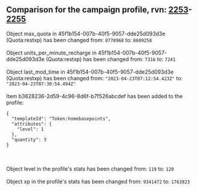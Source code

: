 ## Comparison for the campaign profile, rvn: [2253](https://github.com/PRO100KatYT/FortniteProfileRevisions/tree/main/profiles/campaign/2253%20campaign.json)-[2255](https://github.com/PRO100KatYT/FortniteProfileRevisions/tree/main/profiles/campaign/2255%20campaign.json)

Object max_quota in 45f1b154-007b-40f5-9057-dde25d093d3e (Quota:restxp) has been changed from: `8778968` to: `8689258`
<br><br>
Object units_per_minute_recharge in 45f1b154-007b-40f5-9057-dde25d093d3e (Quota:restxp) has been changed from: `7316` to: `7241`
<br><br>
Object last_mod_time in 45f1b154-007b-40f5-9057-dde25d093d3e (Quota:restxp) has been changed from: `"2023-04-23T07:12:54.423Z"` to: `"2023-04-23T07:30:54.494Z"`
<br><br>
Item b3628236-2d59-4c96-8d6f-b7f526abcdef has been added to the profile:

```
{
  "templateId": "Token:homebasepoints",
  "attributes": {
    "level": 1
  },
  "quantity": 3
}
```

<br><br>
Object level in the profile's stats has been changed from: `119` to: `120`
<br><br>
Object xp in the profile's stats has been changed from: `9341472` to: `1763823`
<br><br>
